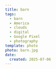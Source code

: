 ```yaml
---
title: barn
tags:
  - barn
  - America
  - clouds
  - digital
  - Google Pixel
  - photography
template: photo
photo: barn.jpg
date:
  created: 2025-07-06
---
```

